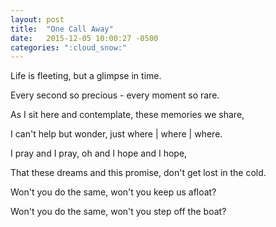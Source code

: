 ```yaml
---
layout: post
title:  "One Call Away"
date:   2015-12-05 10:00:27 -0500
categories: ":cloud_snow:"
---
```


<p>Life is fleeting, but a glimpse in time.</p>

<p>Every second so precious - every moment so rare.</p>

<p>As I sit here and contemplate, these memories we share,</p>

<p>I can't help but wonder, just where | where | where.</p>

<p>I pray and I pray, oh and I hope and I hope,</p>

<p>That these dreams and this promise, don't get lost in the cold.</p>

<p>Won't you do the same, won't you keep us afloat?</p>

<p>Won't you do the same, won't you step off the boat?</p>

